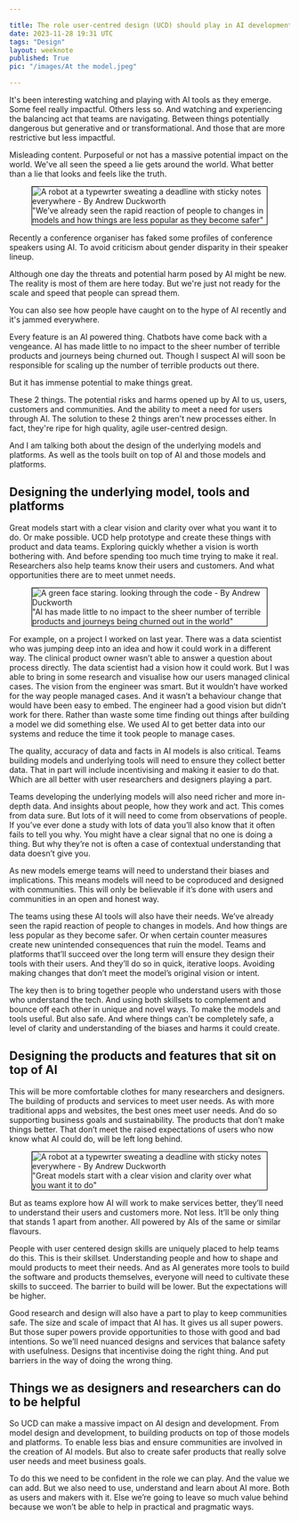 ```yaml
---

title: The role user-centred design (UCD) should play in AI development
date: 2023-11-28 19:31 UTC
tags: "Design"
layout: weeknote
published: True
pic: "/images/At the model.jpeg"

---
```


It's been interesting watching and playing with AI tools as they emerge. Some feel really impactful. Others less so. And watching and experiencing the balancing act that teams are navigating. Between things potentially dangerous but generative and or transformational. And those that are more restrictive but less impactful.

Misleading content. Purposeful or not has a massive potential impact on the world. We've all seen the speed a lie gets around the world. What better than a lie that looks and feels like the truth.

<figure class="noir left fig-left fig-left-gutter" style="border: 1px solid black;">
    <img src="/images/typewritter green.jpeg" alt="A robot at a typewrter sweating a deadline with sticky notes everywhere - By Andrew Duckworth"/>
    <figcaption>"We’ve already seen the rapid reaction of people to changes in models and how things are less popular as they become safer"</figcaption>
</figure>

Recently a conference organiser has faked some profiles of conference speakers using AI.  To avoid criticism about gender disparity in their speaker lineup.

Although one day the threats and potential harm posed by AI might be new. The reality is most of them are here today. But we're just not ready for the scale and speed that people can spread them.

You can also see how people have caught on to the hype of AI recently and it's jammed everywhere. 

Every feature is an AI powered thing. Chatbots have come back with a vengeance. AI has made little to no impact to the sheer number of terrible products and journeys being churned out. Though I suspect AI will soon be responsible for scaling up the number of terrible products out there.

But it has immense potential to make things great.

These 2 things. The potential risks and harms opened up by AI to us, users, customers and communities. And the ability to meet a need for users through AI. The solution to these 2 things aren't new processes either. In fact, they're ripe for high quality, agile user-centred design.

And I am talking both about the design of the underlying models and platforms. As well as the tools built on top of AI and those models and platforms.

## Designing the underlying model, tools and platforms

Great models start with a clear vision and clarity over what you want it to do. Or make possible. UCD help prototype and create these things with product and data teams. Exploring quickly whether a vision is worth bothering with. And before spending too much time trying to make it real. Researchers also help teams know their users and customers. And what opportunities there are to meet unmet needs.

<figure class="noir right fig-right fig-right-gutter" style="border: 1px solid black;">
    <img src="/images/At the model.jpeg" alt="A green face staring. looking through the code - By Andrew Duckworth"/>
    <figcaption>"AI has made little to no impact to the sheer number of terrible products and journeys being churned out in the world"</figcaption>
</figure>


For example, on a project I worked on last year. There was a data scientist who was jumping deep into an idea and how it could work in a different way. The clinical product owner wasn’t able to answer a question about process directly. The data scientist had a vision how it could work. But I was able to bring in some research and visualise how our users managed clinical cases. The vision from the engineer was smart. But it wouldn’t have worked for the way people managed cases. And it wasn’t a behaviour change that would have been easy to embed. The engineer had a good vision but didn’t work for there. Rather than waste some time finding out things after building a model we did something else. We used AI to get better data into our systems and reduce the time it took people to manage cases.

The quality, accuracy of data and facts in AI models is also critical. Teams building models and underlying tools will need to ensure they collect better data. That in part will include incentivising and making it easier to do that. Which are all better with user researchers and designers playing a part.

Teams developing the underlying models will also need richer and more in-depth data. And insights about people, how they work and act. This comes from data sure. But lots of it will need to come from observations of people. If you’ve ever done a study with lots of data you’ll also know that it often fails to tell you why. You might have a clear signal that no one is doing a thing. But why they’re not is often a case of contextual understanding that data doesn’t give you.

As new models emerge teams will need to understand their biases and implications. This means models will need to be coproduced and designed with communities. This will only be believable if it’s done with users and communities in an open and honest way.

The teams using these AI tools will also have their needs. We’ve already seen the rapid reaction of people to changes in models. And how things are less popular as they become safer. Or when certain counter measures create new unintended consequences that ruin the model. Teams and platforms that’ll succeed over the long term will ensure they design their tools with their users. And they’ll do so in quick, iterative loops. Avoiding making changes that don’t meet the model’s original vision or intent.

The key then is to bring together people who understand users with those who understand the tech. And using both skillsets to complement and bounce off each other in unique and novel ways. To make the models and tools useful. But also safe. And where things can’t be completely safe, a level of clarity and understanding of the biases and harms it could create.

## Designing the products and features that sit on top of AI

This will be more comfortable clothes for many researchers and designers. The building of products and services to meet user needs. As with more traditional apps and websites, the best ones meet user needs. And do so supporting business goals and sustainability. The products that don’t make things better. That don’t meet the raised expectations of users who now know what AI could do, will be left long behind.

<figure class="noir left fig-left fig-left-gutter" style="border: 1px solid black;">
    <img src="/images/zombie.jpeg" alt="A robot at a typewrter sweating a deadline with sticky notes everywhere - By Andrew Duckworth"/>
    <figcaption>"Great models start with a clear vision and clarity over what you want it to do"</figcaption>
</figure>

But as teams explore how AI will work to make services better, they’ll need to understand their users and customers more. Not less. It’ll be only thing that stands 1 apart from another. All powered by AIs of the same or similar flavours.

People with user centered design skills are uniquely placed to help teams do this. This is their skillset. Understanding people and how to shape and mould products to meet their needs. And as AI generates more tools to build the software and products themselves, everyone will need to cultivate these skills to succeed. The barrier to build will be lower. But the expectations will be higher.

Good research and design will also have a part to play to keep communities safe. The size and scale of impact that AI has. It gives us all super powers. But those super powers provide opportunities to those with good and bad intentions.  So we’ll need nuanced designs and services that balance safety with usefulness. Designs that incentivise doing the right thing. And put barriers in the way of doing the wrong thing.

## Things we as designers and researchers can do to be helpful

So UCD can make a massive impact on AI design and development. From model design and development, to building products on top of those models and platforms. To enable less bias and ensure communities are involved in the creation of AI models. But also to create safer products that really solve user needs and meet business goals.

To do this we need to be confident in the role we can play. And the value we can add. But we also need to use, understand and learn about AI more. Both as users and makers with it. Else we’re going to leave so much value behind because we won’t be able to help in practical and pragmatic ways.